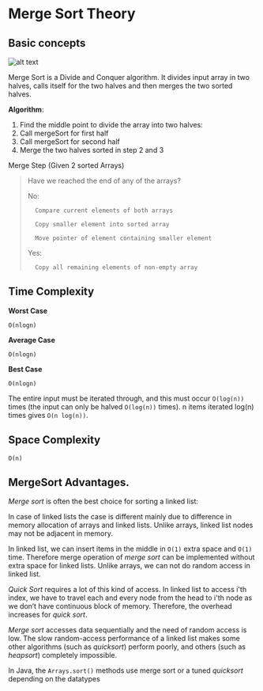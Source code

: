 # Merge Sort Theory

## Basic concepts

![alt text](http://www.geeksforgeeks.org/wp-content/uploads/Merge-Sort-Tutorial.png "MergeSort")

Merge Sort is a Divide and Conquer algorithm. 
It divides input array in two halves, calls itself for the two halves and then merges the two sorted halves.

**Algorithm**:

1. Find the middle point to divide the array into two halves:
2. Call mergeSort for first half
3. Call mergeSort for second half
4. Merge the two halves sorted in step 2 and 3

Merge Step (Given 2 sorted Arrays)

>	Have we reached the end of any of the arrays?
>
>	No:
>
>		Compare current elements of both arrays
>
>		Copy smaller element into sorted array
>
>		Move pointer of element containing smaller element
>
>	Yes:
>
>		Copy all remaining elements of non-empty array

## Time Complexity

**Worst Case**

`O(nlogn)`

**Average Case**

`O(nlogn)`

**Best Case**

`O(nlogn)`

The entire input must be iterated through, and this must occur `O(log(n))` times (the input can only be halved `O(log(n))` times). 
n items iterated log(n) times gives `O(n log(n))`.

## Space Complexity

`O(n)`

## MergeSort Advantages.

*Merge sort* is often the best choice for sorting a linked list: 

In case of linked lists the case is different mainly due to difference in memory allocation of arrays and linked lists. 
Unlike arrays, linked list nodes may not be adjacent in memory. 

In linked list, we can insert items in the middle in `O(1)` extra space and `O(1)` time. 
Therefore merge operation of *merge sort* can be implemented without extra space for linked lists.
Unlike arrays, we can not do random access in linked list. 

*Quick Sort* requires a lot of this kind of access. 
In linked list to access i'th index, we have to travel each and every node from the head to i'th node as 
we don’t have continuous block of memory. Therefore, the overhead increases for *quick sort*. 

*Merge sort* accesses data sequentially and the need of random access is low.
The slow random-access performance of a linked list makes some other algorithms (such as *quicksort*) perform poorly, 
and others (such as *heapsort*) completely impossible.

In Java, the `Arrays.sort()` methods use merge sort or a tuned *quicksort* depending on the datatypes








